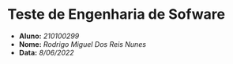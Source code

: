 

# Teste de Engenharia de Sofware

- **Aluno:** *210100299*
- **Nome:**  *Rodrigo Miguel Dos Reis Nunes*
- **Data:**  *8/06/2022*
